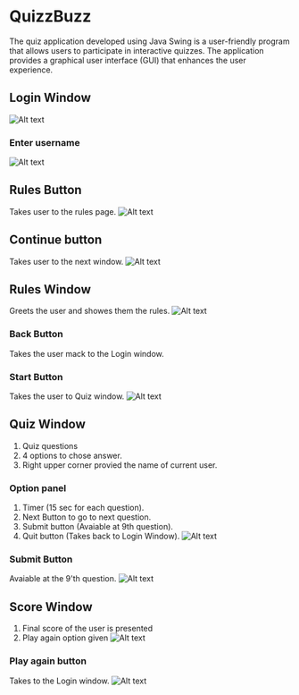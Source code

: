 # QuizzBuzz
The quiz application developed using Java Swing is a user-friendly program that allows users to participate in interactive quizzes. The application provides a graphical user interface (GUI) that enhances the user experience.
## Login Window
![Alt text](image.png)
### Enter username
![Alt text](image-1.png)
## Rules Button
Takes user to the rules page.
![Alt text](image-2.png)
## Continue button 
Takes user to the next window.
![Alt text](image-3.png)
## Rules Window
Greets the user and showes them the rules.
![Alt text](image-4.png)
### Back Button
Takes the user mack to the Login window.
### Start Button
Takes the user to Quiz window.
![Alt text](image-5.png)
## Quiz Window
1. Quiz questions
2. 4 options to chose answer.
3. Right upper corner provied the name of current user.
### Option panel
1. Timer (15 sec for each question).
2. Next Button to go to next question.
3. Submit button (Avaiable at 9th question).
4. Quit button (Takes back to Login Window).
![Alt text](image-6.png)
### Submit Button
Avaiable at the 9'th question.
![Alt text](image-7.png)
## Score Window
1. Final score of the user is presented
2. Play again option given
![Alt text](image-8.png)
### Play again button
Takes to the Login window.
![Alt text](image-9.png)

